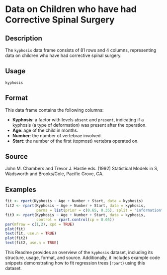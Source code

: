 # Data on Children who have had Corrective Spinal Surgery

## Description

The `kyphosis` data frame consists of 81 rows and 4 columns, representing data on children who have had corrective spinal surgery.

## Usage

`kyphosis`

## Format

This data frame contains the following columns:

- **Kyphosis**: a factor with levels `absent` and `present`, indicating if a kyphosis (a type of deformation) was present after the operation.
- **Age**: age of the child in months.
- **Number**: the number of vertebrae involved.
- **Start**: the number of the first (topmost) vertebra operated on.

## Source

John M. Chambers and Trevor J. Hastie eds. (1992) Statistical Models in S, Wadsworth and Brooks/Cole, Pacific Grove, CA.

## Examples

```r
fit <- rpart(Kyphosis ~ Age + Number + Start, data = kyphosis)
fit2 <- rpart(Kyphosis ~ Age + Number + Start, data = kyphosis,
              parms = list(prior = c(0.65, 0.35), split = "information"))
fit3 <- rpart(Kyphosis ~ Age + Number + Start, data = kyphosis,
              control = rpart.control(cp = 0.05))
par(mfrow = c(1,2), xpd = TRUE)
plot(fit)
text(fit, use.n = TRUE)
plot(fit2)
text(fit2, use.n = TRUE)
```

This Readme provides an overview of the `kyphosis` dataset, including its structure, usage, format, and source. Additionally, it includes example code snippets demonstrating how to fit regression trees (`rpart`) using this dataset.
